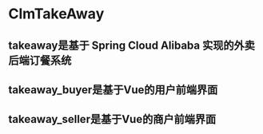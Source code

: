 # ClmTakeAway

## takeaway是基于 Spring Cloud Alibaba 实现的外卖后端订餐系统

## takeaway_buyer是基于Vue的用户前端界面

## takeaway_seller是基于Vue的商户前端界面
